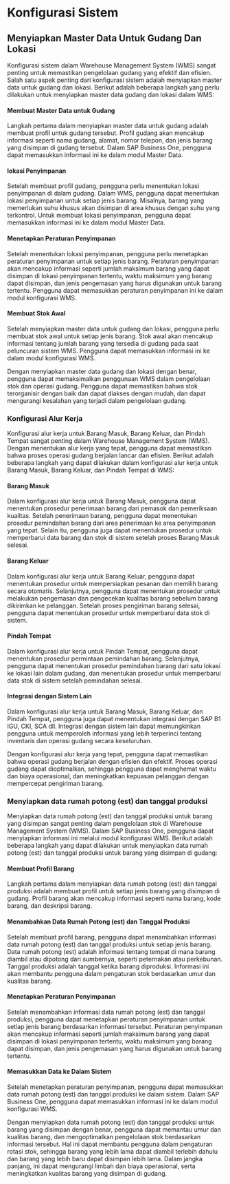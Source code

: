 # Konfigurasi Sistem
 

## Menyiapkan Master Data Untuk Gudang Dan Lokasi

Konfigurasi sistem dalam Warehouse Management System (WMS) sangat penting untuk memastikan pengelolaan gudang yang efektif dan efisien. Salah satu aspek penting dari konfigurasi sistem adalah menyiapkan master data untuk gudang dan lokasi. Berikut adalah beberapa langkah yang perlu dilakukan untuk menyiapkan master data gudang dan lokasi dalam WMS:


#### Membuat Master Data untuk Gudang

Langkah pertama dalam menyiapkan master data untuk gudang adalah membuat profil untuk gudang tersebut. Profil gudang akan mencakup informasi seperti nama gudang, alamat, nomor telepon, dan jenis barang yang disimpan di gudang tersebut. Dalam SAP Business One, pengguna dapat memasukkan informasi ini ke dalam modul Master Data.


#### lokasi Penyimpanan

Setelah membuat profil gudang, pengguna perlu menentukan lokasi penyimpanan di dalam gudang. Dalam WMS, pengguna dapat menentukan lokasi penyimpanan untuk setiap jenis barang. Misalnya, barang yang memerlukan suhu khusus akan disimpan di area khusus dengan suhu yang terkontrol. Untuk membuat lokasi penyimpanan, pengguna dapat memasukkan informasi ini ke dalam modul Master Data.

#### Menetapkan Peraturan Penyimpanan

Setelah menentukan lokasi penyimpanan, pengguna perlu menetapkan peraturan penyimpanan untuk setiap jenis barang. Peraturan penyimpanan akan mencakup informasi seperti jumlah maksimum barang yang dapat disimpan di lokasi penyimpanan tertentu, waktu maksimum yang barang dapat disimpan, dan jenis pengemasan yang harus digunakan untuk barang tertentu. Pengguna dapat memasukkan peraturan penyimpanan ini ke dalam modul konfigurasi WMS.

#### Membuat Stok Awal 

Setelah menyiapkan master data untuk gudang dan lokasi, pengguna perlu membuat stok awal untuk setiap jenis barang. Stok awal akan mencakup informasi tentang jumlah barang yang tersedia di gudang pada saat peluncuran sistem WMS. Pengguna dapat memasukkan informasi ini ke dalam modul konfigurasi WMS.

Dengan menyiapkan master data gudang dan lokasi dengan benar, pengguna dapat memaksimalkan penggunaan WMS dalam pengelolaan stok dan operasi gudang. Pengguna dapat memastikan bahwa stok terorganisir dengan baik dan dapat diakses dengan mudah, dan dapat mengurangi kesalahan yang terjadi dalam pengelolaan gudang.


### Konfigurasi  Alur Kerja

Konfigurasi alur kerja untuk Barang Masuk, Barang Keluar, dan Pindah Tempat sangat penting dalam Warehouse Management System (WMS). Dengan menentukan alur kerja yang tepat, pengguna dapat memastikan bahwa proses operasi gudang berjalan lancar dan efisien. Berikut adalah beberapa langkah yang dapat dilakukan dalam konfigurasi alur kerja untuk Barang Masuk, Barang Keluar, dan Pindah Tempat di WMS:


#### Barang Masuk

Dalam konfigurasi alur kerja untuk Barang Masuk, pengguna dapat menentukan prosedur penerimaan barang dari pemasok dan pemeriksaan kualitas. Setelah penerimaan barang, pengguna dapat menentukan prosedur pemindahan barang dari area penerimaan ke area penyimpanan yang tepat. Selain itu, pengguna juga dapat menentukan prosedur untuk memperbarui data barang dan stok di sistem setelah proses Barang Masuk selesai.


#### Barang Keluar

Dalam konfigurasi alur kerja untuk Barang Keluar, pengguna dapat menentukan prosedur untuk mempersiapkan pesanan dan memilih barang secara otomatis. Selanjutnya, pengguna dapat menentukan prosedur untuk melakukan pengemasan dan pengecekan kualitas barang sebelum barang dikirimkan ke pelanggan. Setelah proses pengiriman barang selesai, pengguna dapat menentukan prosedur untuk memperbarui data stok di sistem.


#### Pindah Tempat

Dalam konfigurasi alur kerja untuk Pindah Tempat, pengguna dapat menentukan prosedur permintaan pemindahan barang. Selanjutnya, pengguna dapat menentukan prosedur pemindahan barang dari satu lokasi ke lokasi lain dalam gudang, dan menentukan prosedur untuk memperbarui data stok di sistem setelah pemindahan selesai.

#### Integrasi dengan Sistem Lain

Dalam konfigurasi alur kerja untuk Barang Masuk, Barang Keluar, dan Pindah Tempat, pengguna juga dapat menentukan integrasi dengan SAP B1 IGU, CKI, SCA dll. Integrasi dengan sistem lain dapat memungkinkan pengguna untuk memperoleh informasi yang lebih terperinci tentang inventaris dan operasi gudang secara keseluruhan.

Dengan konfigurasi alur kerja yang tepat, pengguna dapat memastikan bahwa operasi gudang berjalan dengan efisien dan efektif. Proses operasi gudang dapat dioptimalkan, sehingga pengguna dapat menghemat waktu dan biaya operasional, dan meningkatkan kepuasan pelanggan dengan mempercepat pengiriman barang.

### Menyiapkan data rumah potong (est) dan tanggal produksi 

Menyiapkan data rumah potong (est) dan tanggal produksi untuk barang yang disimpan sangat penting dalam pengelolaan stok di Warehouse Management System (WMS). Dalam SAP Business One, pengguna dapat menyiapkan informasi ini melalui modul konfigurasi WMS. Berikut adalah beberapa langkah yang dapat dilakukan untuk menyiapkan data rumah potong (est) dan tanggal produksi untuk barang yang disimpan di gudang:


#### Membuat Profil Barang

Langkah pertama dalam menyiapkan data rumah potong (est) dan tanggal produksi adalah membuat profil untuk setiap jenis barang yang disimpan di gudang. Profil barang akan mencakup informasi seperti nama barang, kode barang, dan deskripsi barang.


#### Menambahkan Data Rumah Potong (est) dan Tanggal Produksi

Setelah membuat profil barang, pengguna dapat menambahkan informasi data rumah potong (est) dan tanggal produksi untuk setiap jenis barang. Data rumah potong (est) adalah informasi tentang tempat di mana barang diambil atau dipotong dari sumbernya, seperti peternakan atau perkebunan. Tanggal produksi adalah tanggal ketika barang diproduksi. Informasi ini akan membantu pengguna dalam pengaturan stok berdasarkan umur dan kualitas barang.

#### Menetapkan Peraturan Penyimpanan 

Setelah menambahkan informasi data rumah potong (est) dan tanggal produksi, pengguna dapat menetapkan peraturan penyimpanan untuk setiap jenis barang berdasarkan informasi tersebut. Peraturan penyimpanan akan mencakup informasi seperti jumlah maksimum barang yang dapat disimpan di lokasi penyimpanan tertentu, waktu maksimum yang barang dapat disimpan, dan jenis pengemasan yang harus digunakan untuk barang tertentu.

#### Memasukkan Data ke Dalam Sistem

Setelah menetapkan peraturan penyimpanan, pengguna dapat memasukkan data rumah potong (est) dan tanggal produksi ke dalam sistem. Dalam SAP Business One, pengguna dapat memasukkan informasi ini ke dalam modul konfigurasi WMS.

Dengan menyiapkan data rumah potong (est) dan tanggal produksi untuk barang yang disimpan dengan benar, pengguna dapat memantau umur dan kualitas barang, dan mengoptimalkan pengelolaan stok berdasarkan informasi tersebut. Hal ini dapat membantu pengguna dalam pengaturan rotasi stok, sehingga barang yang lebih lama dapat diambil terlebih dahulu dan barang yang lebih baru dapat disimpan lebih lama. Dalam jangka panjang, ini dapat mengurangi limbah dan biaya operasional, serta meningkatkan kualitas barang yang disimpan di gudang.
